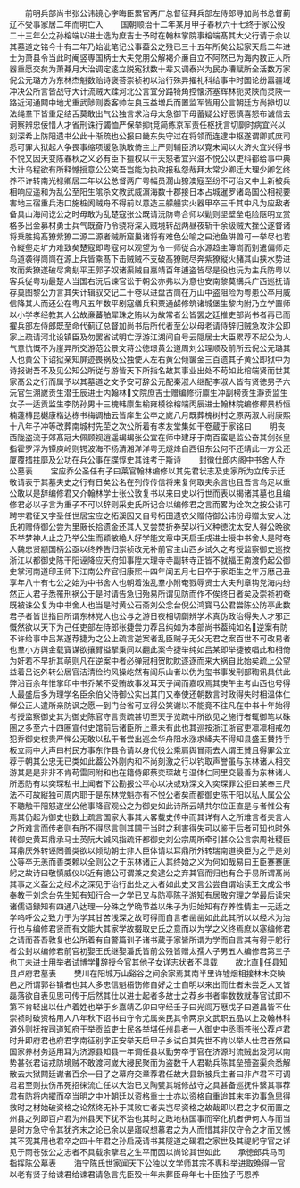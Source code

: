 <!-- { "loadSidebar": true } -->
　　前明兵部尚书张公讳镜心字晦臣累官两广总督征拜兵部左侍郎寻加尚书总督蓟辽不受事家居二年而明亡入
　　国朝顺治十二年某月甲子春秋六十七终于家公殁二十三年公之孙榕端以进士选为庶吉士予时在翰林掌院事榕端髙其大父行请于余以其墓道之铭今十有二年乃始泚笔记公事葢公之殁已三十五年所矣公起家天启二年进士为萧县令当此时阉竖専国柄士大夫党朋公解褐介亷自立不阿然已为海内数正人所器重愿交矣为萧朞月大治调定逺立脱寃狱数十辈又调泰兴为民办漕赋所全活数万家倪公元璐方为东林杰魁数贻诗襃荅崇祯初以治行殊异擢礼科给事中时国论纷嚣疆域冲决公所言皆战守大计流贼大蹂河北公言宜分路犄角控懐济塞辉林扼灵陜而灵陜一路近河通闗中地尤重武陟则委客帅左良玉益増兵而置监军皆用公言朝廷方尚撡切以法绳羣下皆重足结舌莫敢出气公独言求治毋太急御下毋蓄疑公好恶慎喜怒布诚信去诇察辨忠佞惜人才省刑诛行蠲恤严保举抑竞简练京军责任枢抚言切劘时病宜兴以刻深希上防阳遗书公此十渐疏也公报曰畿东失守过在将领而连逮中枢遂谓卿贰庶司悉可罪大狱起人争畏事缩项缓急孰敢倚主上严则辅臣济以寛未闻以火济火宜兴得书不悦又因天变陈春秋之义必有臣下擅权以干天怒者宜兴滋不悦公以吏科都给事中典大计乌程欲有所释憾授意公公笑吾岂能为执政报私怨哉拜太常少卿迁大理少卿乞终养不许转南光禄卿居二年以公总督两广粤幅员濶山獠澳寇至纷不可治又中土新被兵相响应遥和为乱公至阳生隂杀文教武威濵海数十郡接日本占城暹罗诸岛国公相视要害地三宿重兵港口施桩阂贼舟不得前以意造三艨艟实火器甲卒三千其中凡为应敌者备具山海间讫公之时毋敢为乱楚寇张公既请沅防粤合师以勦则坚壁垒屯险陿明立赏格多出金募材勇士兵气既奋乃令骁将深入贼境转战两昼夜斩千余级贼大挫公遂督诸将乗胜捣髙獠紫獠二源二源者贼所窟巢诸将有难色公喻之曰池鱼阱兽可一举尽也若令縦壑走圹力难致矣楚寇即粤寇何以观望为令一师従合水源趋主簿峝而别遣偏师走鸟道袭得峝峝在源上兵皆乘髙下击贼贼不支破髙獠贼尽奔紫獠縦火赭其山挟水势进攻而紫獠遂破尽禽刬平王郭子奴诸渠贼自嘉靖百年逋盗皆尽是役也沅为主兵防粤以客兵従粤功最楚人当国右沅后谏官讼于朝公亦弗以为意也安南黎莫搆兵广西巡抚请存莫图黎公力言其失计辑驭交记二十卷以进盘古峝在万山中盗阻险为粤患公卒用威信降其人而还公在粤凡五年数平剧寇缮兵积粟通鹾修筑诸城堡生黎内附乃立学置师以小学孝经教其人公故亷蕃舶犀珠之贿以为故常者公皆罢之廷推吏部尚书者再已而擢兵部左侍郎既至命代蓟辽总督加尚书后所代者至公以母老请侍辞归贼急攻汴公即家上疏请河北设镇臣及勿罢省试明亡浮游江湖间自号云隠居士大臣累荐不起公为人气意忼慨不为崖异所交游范公景文蒋公徳璟黄公道周刘公理顺及前所云倪公元璐其人也黄公下诏狱亲知屏迹畏祸及公独使人左右黄公倾箧金三百遗其子黄公即狱中为诗报谢吾不及见公知公所従与游皆天下所指名故其事业出处不苟如此榕端贤而世其家髙公之行而属予以其墓道之文予安可辞公元配秦淑人继配李淑人皆有贤徳男子六沅官生淜嵗贡生潜壬辰进士内翰林文院庶吉士赠编修衍廪生冲副榜贡生瀞贡监生女子一适贡监生李防孙男十三槐韩廪生榆雍橂徐榕端丙辰进士翰林院编修椰景桥恒楠蘧槫昆樾康楷达栋书梅调柚云皆庠生公卒之嵗八月既葬槐树村之原两淑人祔康熙十八年子冲等改葬南城村先茔之次公所着有孝友堂集如干卷蔵于家铭曰
　　明丧西陇盗流于郊髙冠大佩顾视逍遥朅朅张公宜在师中建牙于南百蛮是监公奋其剑张皇指霍罗浮为镡庾岭则锷波海不扬清湘洋洋粤无燧烽自西徂东公何不还靖此一方公还厦覆搘拄靡及公功在兵公事在牒惇史其谁考于斯诗
　　封徴仕郎内阁中书舍人乔公墓表
　　宝应乔公圣任有子曰莱官翰林编修以其先君状志及史家所为立传示廷敬请表于其墓夫史之行有日矣公名在列传传信将来复何取夫余言也且吾言乌足以重公敢以是辞编修君又介翰林学士张公敦复书以来曰史以行世而表以揭诸其墓也且编修君必以子言为重子不可以辞则采史氏所记合以编修君之言而畧为诠次之按公讳可聘字君征又字圣任世居宝应之柘溪因又自号柘田遗农父赠侍御公讳份母赠太安人沈氏初赠侍御公尝为里厫长拾遗金还其人又尝焚折券契以行义种徳沈太安人得公晩欲不举梦神人止之乃举公生而颖敏絶人好学能文章中天启壬戌进士授中书舍人是时奄人魏忠贤颛国柄公亟以终养告归崇祯改元补前官主山西乡试久之考授监察御史巡按浙江以都御史陈干阳诬降应天府知事陞大理寺寺副转寺正皆不就福王南渡仍起公御史掌河南道印王师下江南公弃官归康熙十四年闰五月七日卒于家距生之年万厯己丑享年八十有七公之始为中书舍人也朝着浊乱羣小附奄戮辱贤士大夫刋章钩党海内纷然正人君子悉罹刑祸公于是时请告急归殆易所谓见防而作不俟终日者矣及崇祯初奄既被诛公复为中书舍人也当是时黄公石斋刘公念台倪公鸿寳马公君尝陈公防亭此数君子者皆世指目所谓东林党人也公与之游日夜相切劘辨学术真伪政治得失人才邪正慨然欲以天下为己任吏部左侍郎张捷尝力荐吕纯如为本部尚书葢纯如名逆案有防不许给事中吕某遂荐捷为之公上疏言逆案者乱臣贼子无父无君之案百世不可改易者也羣小方舆金载寳谋欲攘臂搤掔乗间以翻此案今捷举纯如吕某即举捷彼唱此和相倚为奸若不早折其萌则凡在逆案中者必弹冠相贺眈眈逐逐而来大祸自此始矣疏上公望益着吕讫外转公居官洁清俭约风操屹然有阎乐山者以伪为玺书事发刑部鞫讯具供此弊沿百余年惟掌印中书乔某不受贿故事发耳天子闻而嘉叹焉其庚午主考山西也号得人最盛后多为理学名臣余伯父侍御公实出其门又奉使还朝数言时政得失时相温体仁惮公正人遣所亲防讽之愿一到门台省可立得公笑谢以不能竟不往凡在中书十年始得考授监察御史其为御史陈官守言责疏甚切至天子览疏中所欲见之施行者辄御笔以硃圏之多至六十四圏宣付史馆前后诸臣所上章未有此也其巡按浙江浙官吏凛凛相戒勿犯乔御史权贵严惮公无敢以私干者尝出巡金华舟阻水涨求縴夫不得知县盛王賛持手板立雨中大声曰村民方事东作县令请以身代役公乘肩舆冒雨去人谓王賛且得罪公立荐于朝其公忠无已类如此葢公外刚内和不尚刻激之行以钓取声誉虽与东林诸人相交游其是是非非不肯苟雷同附和也在籍侍郎蔡奕琛故与温体仁同里交最善为东林诸人所恶防有以奕琛私书上闻者下公勘报公平心以决或劝深文入奕琛罪公拒曰某奉三尺法不可故縦独可周内耶于是东林党魁亦有不悦公者矣而都御史陈干阳以私人属公公不聴触干阳怒遂坐公他事降官观公之为御史如此诗所云靖共尔位正直是与者惟公有焉其仍起为御史也数上疏言国家大事其大畧载史传中而其详有人之所难言者夫言人之所难言而传者则有所不得尽言则其闗于当时之利害得失可以鉴于后者可知也时外转御史黄耳鼎承马士英阮大铖风指疏讦都御史刘公宗周所牵引甚众公言宗周社稷臣耳鼎厌外转诬罔善类欲以倾动朝士非人臣体请以耳鼎所外转瑞南道换臣为之于是刘公等卒无恙而善类赖以全则公之于东林诸正人其终始之义为何如哉易曰王臣蹇蹇匪躬之故诗曰敬慎威仪以近有徳公可谓兼之矣逮公之弃其官而归也有合于易所谓髙尚其事之义葢公之经术之深见于治行出处之大者如此史又言公尝自谓始读王文成公书奉教于刘念台先生知有知行合一之学已又与防亭陈子游知有居敬穷理之学最后读宋诸儒语録知有四通八达理一分殊之学晩节益以朱子为归始知有存养性情主一无适之学呜呼公之致力于为学其甘苦浅深之故可得而自言者凿凿如此此其所以以经术为治行也与编修君贤而有文能大其家学故掇取史氏之意而以为学之义终焉庶以塞编修君之请而荅吾敦复也公所着有自警篇训子诸书蔵于家皆所谓为学而自言其有得于躬行者公封以编修君前官初娶王氏继娶潘氏皆前公殁皆赠太孺人子男五人编修君第三子也丁未进士用举者试博学辞授今官其他子女详志状者不具载
　　故北直任县知县卢府君墓表
　　樊川在阳城万山谿谷之间余家焉其南半里许墟烟相接林木交映邑之所谓郭谷镇者也其人多忠信魁梧饬修自好之士自明以来出而仕者未尝乏人又皆磊落欲自表见思可传于后然其仕以进士起者多故士之荐乡书者率数数就春官试即不第不肯轻出以仕卢着姓也举于乡嘉靖乙卯曰守经壬子曰光闾万厯戊子曰道昌皆不仕崇祯时破资格用人八年秋下诏书曰守令尤属亲民其令两京文武职五品以上及翰林科道外则抚按司道知府于举贡监吏士民各举堪任州县者一人御史中丞雨苍张公荐卢君时升即府君也府君字南征别字正安举天启甲子乡试自其先世不肯以举人仕君奋然曰国家养材务适用耳为济源县知县一年调任县以勤劳卒于官在济源时流贼出没河以南势甚张君诘戎防境贼不敢渡河嵗大祲民聚而为盗数千人君勒兵陈其垒殪盗渠余悉解散去大狱闗廷谳者百余一日了之幕府交章荐君任故大县新被兵主者曰非卢君不可调君君至则扶伤吊死招徕流亡任以大治已又陶甓其城修战守之具甚备巡抚件繋其事荐君有防将内擢而卒当明之中叶朝廷以资格重士士亦以资格自重迨其末年边事急思得救时之材始破资格之论然终无补于其败亡者夫岂尽资格之故哉即以君之才仅而置之州县之列即百卢君为州县天下犹不治也其时之政地枋国事而宰化机者伊何人与而当是时方急守令其犹齐末之论已余以是寤叹想慕君之为人而惜其非仅守令之才而又憾其不究其用也君卒之四十年君之孙启茂请书其隧道之碣君之家世及其禔躬守官之详见于雨苍张公之志者不具载余擥君之生平而因以尚论其世如此
　　承徳郎兵马司指挥陈公墓表
　　海宁陈氏世家闻天下公独以文学师其宗不専科举进取晩得一官以老有贤子给谏君给谏君请急言先臣殁十年未葬臣母年七十臣独子丐恩养
